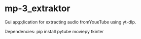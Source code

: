 # mp-3_extraktor
Gui ap;p;lication for extracting audio fromYoueTube using yt-dlp.

Dependencies: pip install pytube moviepy tkinter

